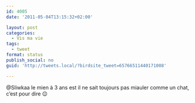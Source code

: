 ```yaml
---
id: 4005
date: '2011-05-04T13:15:32+02:00'

layout: post
categories:
  - Vis ma vie
tags:
  - tweet
format: status
publish_social: no
guid: 'http://tweets.local/?birdsite_tweet=65766511440171008'

---
```


@Sliwkaa le mien à 3 ans est il ne sait toujours pas miauler comme un chat, c’est pour dire 😉